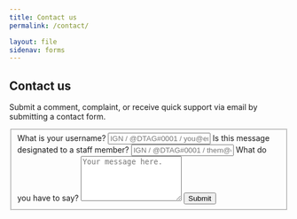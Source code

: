 ```yaml
---
title: Contact us
permalink: /contact/

layout: file
sidenav: forms
---
```


## Contact us
Submit a comment, complaint, or receive quick support via email by submitting a contact form.

<form class="usa-form-large" form method="POST" action="https://formspree.io/help@novelmc.net">
  <fieldset id="fs-frm-inputs">
  	<label for="username">What is your username?</label>
  	<input type="username" name="username" placeholder="IGN / @DTAG#0001 / you@email.com" required="">
    <label for="username">Is this message designated to a staff member?</label>
  	<input type="username" name="username" placeholder="IGN / @DTAG#0001 / them@email.com">
  	<label for="message">What do you have to say?</label>
    <textarea rows="5" name="message" id="message" placeholder="Your message here." required=""></textarea>
    <input type="hidden" name="_subject" id="email-subject" value="Contact Form Submission">
  <button type="submit">Submit</button>
